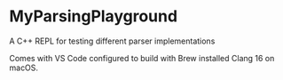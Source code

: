 # MyParsingPlayground
A C++ REPL for testing different parser implementations

Comes with VS Code configured to build with Brew installed Clang 16 on macOS.
